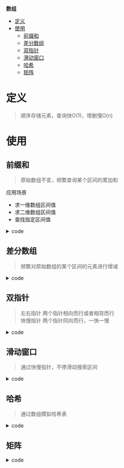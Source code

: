 **数组**
- [定义](#定义)
- [使用](#使用)
  - [前缀和](#前缀和)
  - [差分数组](#差分数组)
  - [双指针](#双指针)
  - [滑动窗口](#滑动窗口)
  - [哈希](#哈希)
  - [矩阵](#矩阵)

# 定义 #
> 顺序存储元素，查询快O(1)，增删慢O(n)

# 使用 #
## 前缀和 ##  
> 原始数组不变，频繁查询某个区间的累加和  

应用场景
- 求一维数组区间值
- 求二维数组区间值
- 查找指定区间值

<details>
<summary>code</summary>

```
LeetCode  
- 303.区域和检索-数组不可变
- 304.二维区域和检索-矩阵不可变
- 560.和为K的子数组
```
</details>

## 差分数组 ##
> 频繁对原始数组的某个区间的元素进行增减  

<details>
<summary>code</summary>

``` 
LeetCode 
- 370.区间加法
- 1109.航班预订统计
- 1094.拼车
```
</details>

## 双指针 ##  
> 左右指针 两个指针相向而行或者相背而行  
> 快慢指针 两个指针同向而行，一快一慢  

<details>
<summary>code</summary>

```
LeetCode  
- 26.删除有序数组中的重复项
- 27.移除元素
- 283.移动零
- 167.两数之和 II - 输入有序数组
- 31.下一个排列
- 581.最短无序连续子数组
```
</details>

## 滑动窗口 ##
> 通过快慢指针，不停滑动搜索区间  

<details>
<summary>code</summary>

```
LeetCode  
- 76.最小覆盖子串
- 567.字符串的排列
- 438.找到字符串中所有字母异位词
- 3.无重复字符的最长子串
```
</details>

## 哈希 ##
> 通过数组模拟哈希表  

<details>
<summary>code</summary>

```
LeetCode
- 448.找到所有数组中消失的数字
```
</details>

## 矩阵 ##
<details>
<summary>code</summary>

``` 
LeetCode
- 48.旋转图像
- 240.搜索二维矩阵II
```
</details>
